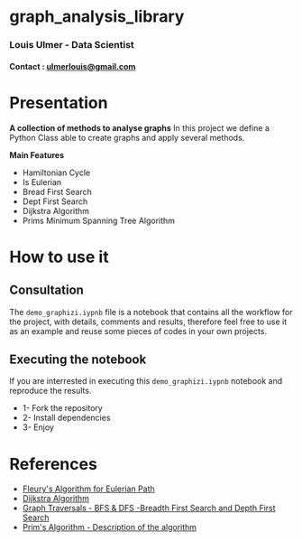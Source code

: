 # graph_analysis_library

### Louis Ulmer - Data Scientist 
#### Contact : ulmerlouis@gmail.com

# Presentation 
**A collection of methods to analyse graphs**
In this project we define a Python Class able to create graphs and apply several methods.


**Main Features**
* Hamiltonian Cycle
* Is Eulerian
* Bread First Search
* Dept First Search 
* Dijkstra Algorithm
* Prims Minimum Spanning Tree Algorithm

# How to use it 
## Consultation
The `demo_graphizi.iypnb` file is a notebook that contains all the workflow for the project, with details, comments and results, therefore feel free to use it as an example and reuse some pieces of codes in your own projects.

## Executing the notebook
If you are interrested in executing this `demo_graphizi.iypnb` notebook and reproduce the results. 
* 1- Fork the repository 
* 2- Install dependencies 
* 3- Enjoy 

# References
* [Fleury's Algorithm for Eulerian Path](https://www.geeksforgeeks.org/fleurys-algorithm-for-printing-eulerian-path/)
* [Dijkstra Algorithm](https://fr.wikipedia.org/wiki/Algorithme_de_Dijkstra)
* [Graph Traversals - BFS & DFS -Breadth First Search and Depth First Search](https://www.youtube.com/watch?v=pcKY4hjDrxk)
* [Prim's Algorithm - Description of the algorithm](https://www-m9.ma.tum.de/graph-algorithms/mst-prim/index_en.html)

